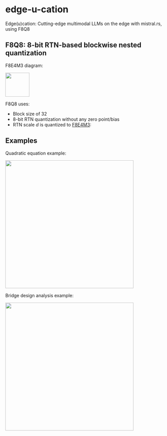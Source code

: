 # edge-u-cation
Edge(u)cation: Cutting-edge multimodal LLMs on the edge with mistral.rs, using F8Q8

## F8Q8: 8-bit RTN-based blockwise nested quantization
F8E4M3 diagram:

<img src = https://github.com/user-attachments/assets/5de826f2-5c50-4a75-b9dd-f54b9e3e8d46 height = 75></img>

F8Q8 uses:
- Block size of 32
- 8-bit RTN quantization without any zero point/bias
- RTN scale $d$ is quantized to [F8E4M3](https://github.com/EricLBuehler/float8):

## Examples

Quadratic equation example:

<img src = https://github.com/user-attachments/assets/f41850c8-15f2-4997-a1ec-ea6694109022 height = 400></img>

Bridge design analysis example:

<img src = https://github.com/user-attachments/assets/67db5b2a-89a7-4898-952d-bfd85608bb88 height = 400></img>


